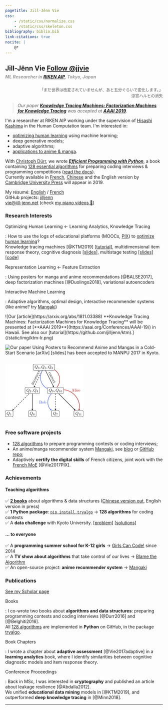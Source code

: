 ```yaml
---
pagetitle: Jill-Jênn Vie
css:
    - /static/css/normalize.css
    - /static/css/skeleton.css
bibliography: biblio.bib
link-citations: true
nocite: |
    @*
---
```

<div class="container">

## Jill-Jênn Vie <a class="twitter-follow-button" href="https://twitter.com/jjvie" data-show-count="false">Follow \@jjvie</a>
<script async src="https://platform.twitter.com/widgets.js" charset="utf-8"></script> 

##### <span style="color: #999; margin-top: -1em; display: block">ML Researcher in [RIKEN AIP](https://aip.riken.jp), Tokyo, Japan</span>

<span style="text-align: right; display: block; color: #555; font-size: 0.9em" onmouseover="this.innerHTML='“The world hasn\'t experienced alterations yet, but it will change in about five minutes.”&lt;br /&gt;&lt;em&gt;The Disparition of Haruhi Suzumiya&lt;/em&gt;'" onmouseout="this.innerHTML='「&lt;span&gt;&lt;span class=&quote;ww&quote;&gt;まだ&lt;/span&gt;&lt;span class=&quote;ww&quote;&gt;世界は&lt;/span&gt;&lt;span class=&quote;ww&quote;&gt;改変されていませんが、&lt;/span&gt;&lt;span class=&quote;ww&quote;&gt;あと&lt;/span&gt;&lt;span class=&quote;ww&quote;&gt;五&lt;/span&gt;&lt;span class=&quote;ww&quote;&gt;分&lt;/span&gt;&lt;span class=&quote;ww&quote;&gt;ぐらいで&lt;/span&gt;&lt;span class=&quote;ww&quote;&gt;変化します。&lt;/span&gt;&lt;/span&gt;」&lt;br /&gt;涼宮ハルヒの消失'">「<span><span class="ww">まだ</span><span class="ww">世界は</span><span class="ww">改変されていませんが、</span><span class="ww">あと</span><span class="ww">五</span><span class="ww">分</span><span class="ww">ぐらいで</span><span class="ww">変化します。</span></span>」<br />涼宮ハルヒの消失</span>

> *Our paper [**Knowledge Tracing Machines: Factorization Machines for Knowledge Tracing**](#ref-KTM2019) was accepted at [**AAAI 2019**](https://aaai.org/Conferences/AAAI-19/).*  

I'm a researcher at RIKEN AIP working under the supervision of [Hisashi Kashima](http://www.geocities.co.jp/kashi_pong/index_e.html) in the Human Computation team. I'm interested in:

- [optimizing human learning](https://humanlearn.io) using machine learning;
- deep generative models;
- adaptive algorithms;
- [applications to anime & manga](http://research.mangaki.fr/2018/07/15/ai-for-manga-and-anime/).

With [Christoph Dürr](http://www-desir.lip6.fr/~durrc/), we wrote [***Efficient Programming with Python***](http://tryalgo.org/book/), a book containing [128 essential algorithms](http://tryalgo.org/code/) for preparing coding interviews & programming competitions ([read the docs](/tryalgo/)).  
Currently available in [French](http://www.amazon.fr/gp/product/2340010055/ref=as_li_tl?ie=UTF8&camp=1642&creative=19458&creativeASIN=2340010055&linkCode=as2&tag=mangaki-21), [Chinese](https://book.douban.com/subject/30210075/) and the English version by [Cambridge University Press](https://www.cambridge.org) will appear in 2019.

My résumé: [English](http://jill-jenn.net/résumé.pdf) / [French](http://jill-jenn.net/CV.pdf)  
GitHub projects: [jilljenn](https://github.com/jilljenn/)  
[vie@jill-jenn.net](mailto:vie@jill-jenn.net) (check [my piano videos 🎹](https://www.youtube.com/user/Xnihpsel))

### Research Interests

Optimizing Human Learning ← Learning Analytics, Knowledge Tracing

:   How to use the logs of educational platforms (MOOCs, [PIX](https://pix.beta.gouv.fr)) to [optimize human learning](https://humanlearn.io)?  
Knowledge tracing machines [@KTM2019] [[tutorial](https://github.com/jilljenn/ktm)], multidimensional item response theory, cognitive diagnosis [[slides]](http://jill-jenn.net/_static/slides/genma-bsi.pdf), multistage testing [[slides]](http://jill-jenn.net/_static/slides/iacat2017.pdf) [[code]](https://github.com/jilljenn/qna)

Representation Learning ← Feature Extraction

:   Using posters for manga and anime recommendations [@BALSE2017], deep factorization machines [@Duolingo2018], variational autoencoders

Interactive Machine Learning

:   Adaptive algorithms, optimal design, interactive recommender systems (like anime? try [Mangaki](https://mangaki.fr))

<div style="display: flex; flex-flow: row wrap;">
![Our [article](https://arxiv.org/abs/1811.03388) **Knowledge Tracing Machines: Factorization Machines for Knowledge Tracing** will be presented at [**AAAI 2019**](https://aaai.org/Conferences/AAAI-19/) in Hawaii. See also our [tutorial](https://github.com/jilljenn/ktm).](/static/img/ktm-lr.png)

![Our [paper](https://arxiv.org/abs/1709.01584) **Using Posters to Recommend Anime and Mangas in a Cold-Start Scenario** [[arXiv]](https://arxiv.org/abs/1709.01584) [[slides]](http://jill-jenn.net/slides/manpu2017.pdf) has been accepted to [**MANPU 2017**](http://manpu2017.imlab.jp) in Kyoto.](/static/img/balse.png)

![Our [article](https://rdcu.be/G30H) **Automated Test Assembly using DPPs for Handling Learner Cold-Start in Large-Scale Assessments** has been accepted in the journal [**IJAIED 2018**](https://rdcu.be/G30H).](/static/img/adaptive.png)
</div>


### Free software projects

- [128 algorithms](https://github.com/jilljenn/tryalgo) to prepare programming contests or coding interviews;
- An anime/manga recommender system [Mangaki](https://mangaki.fr/about/en), see [blog](http://research.mangaki.fr) or [GitHub repo](https://github.com/mangaki/mangaki);
- Adaptively **certify the digital skills** of French citizens, joint work with the [French MoE](https://en.wikipedia.org/wiki/Ministry_of_National_Education_(France)) [@Vie2017PIX].


### Achievements

#### Teaching algorithms

✅ [**2 books**](http://tryalgo.org/book) about algorithms & data structures ([Chinese version out](https://book.douban.com/subject/30210075/), English version in press)  
✅ **1 Python package**: [`pip install tryalgo`](https://github.com/jilljenn/tryalgo/) → **128 algorithms** for coding contests  
✅ A **data challenge** with Kyoto University. [[problem]](http://research.mangaki.fr/2017/07/18/mangaki-data-challenge-en/) [[solutions]](http://research.mangaki.fr/2017/10/08/mangaki-data-challenge-winners-en/)

#### … to everyone

✅ A **programming summer school for K-12 girls** → [Girls Can Code!](https://gcc.prologin.org) since 2014  
✅ A **TV show about algorithms** that take control of our lives → [Blame the Algorithm](http://fautealgo.fr)  
✅ An open-source project: **anime recommender system** → [Mangaki](https://github.com/mangaki/mangaki/)  


### Publications

[See my Scholar page](https://scholar.google.com/citations?hl=en&user=7oCGHIMAAAAJ)

Books

:   I co-wrote two books about **algorithms and data structures**: preparing programming contests and coding interviews [@Durr2016] and [@Belghiti2016].  
All [128 algorithms](https://github.com/jilljenn/tryalgo/) are implemented in **Python** on GitHub, in the package [tryalgo](https://pypi.python.org/pypi/tryalgo/1.2.2).

Book Chapters

:   I wrote a chapter about **adaptive assessment** [@Vie2017adaptive] in a **learning analytics** book, where I identify similarities between cognitive diagnostic models and item response theory.

Conference Proceedings

:   Back in MSc, I was interested in **cryptography** and published an article about leakage resilience [@Abdalla2012].  
We unified **educational data mining** models in [@KTM2019], and outperformed **deep knowledge tracing** in [@Minn2018].

---
</div>